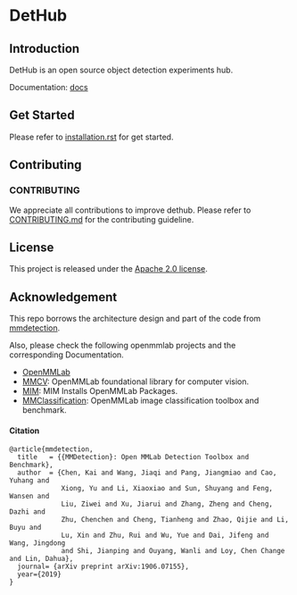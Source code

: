 # DetHub

## Introduction

DetHub is an open source object detection experiments hub.

Documentation: [docs](docs)

## Get Started

Please refer to [installation.rst](docs/source/get_started.rst) for get started.

## Contributing

### CONTRIBUTING

We appreciate all contributions to improve dethub. Please refer to [CONTRIBUTING.md](https://github.com/open-mmlab/mmcv/blob/master/CONTRIBUTING.md) for the contributing guideline.

## License

This project is released under the [Apache 2.0 license](LICENSE).

## Acknowledgement

This repo borrows the architecture design and part of the code from [mmdetection](https://github.com/open-mmlab/mmdetection).

Also, please check the following openmmlab projects and the corresponding Documentation.

- [OpenMMLab](https://openmmlab.com/)
- [MMCV](https://github.com/open-mmlab/mmcv): OpenMMLab foundational library for computer vision.
- [MIM](https://github.com/open-mmlab/mim): MIM Installs OpenMMLab Packages.
- [MMClassification](https://github.com/open-mmlab/mmclassification): OpenMMLab image classification toolbox and benchmark.

#### Citation

```
@article{mmdetection,
  title   = {{MMDetection}: Open MMLab Detection Toolbox and Benchmark},
  author  = {Chen, Kai and Wang, Jiaqi and Pang, Jiangmiao and Cao, Yuhang and
             Xiong, Yu and Li, Xiaoxiao and Sun, Shuyang and Feng, Wansen and
             Liu, Ziwei and Xu, Jiarui and Zhang, Zheng and Cheng, Dazhi and
             Zhu, Chenchen and Cheng, Tianheng and Zhao, Qijie and Li, Buyu and
             Lu, Xin and Zhu, Rui and Wu, Yue and Dai, Jifeng and Wang, Jingdong
             and Shi, Jianping and Ouyang, Wanli and Loy, Chen Change and Lin, Dahua},
  journal= {arXiv preprint arXiv:1906.07155},
  year={2019}
}
```
